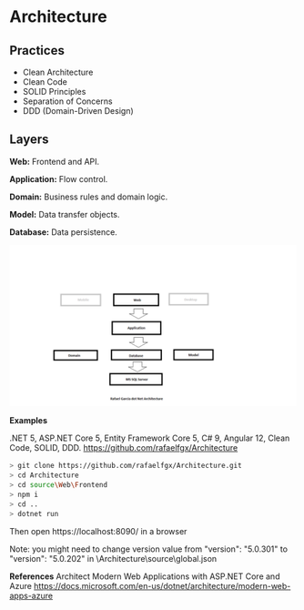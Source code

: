 # Architecture

## Practices

* Clean Architecture
* Clean Code
* SOLID Principles
* Separation of Concerns
* DDD (Domain-Driven Design)

## Layers

**Web:** Frontend and API.

**Application:** Flow control.

**Domain:** Business rules and domain logic.

**Model:** Data transfer objects.

**Database:** Data persistence.

![Alt Architecture](./rafaelfgx.png?raw=true "Architecture")            

**Examples**

.NET 5, ASP.NET Core 5, Entity Framework Core 5, C# 9, Angular 12, Clean Code, SOLID, DDD.
https://github.com/rafaelfgx/Architecture
```bash
> git clone https://github.com/rafaelfgx/Architecture.git
> cd Architecture
> cd source\Web\Frontend
> npm i
> cd ..
> dotnet run
```
Then open https://localhost:8090/ in a browser

Note: you might need to change version value from "version": "5.0.301" to "version": "5.0.202" in \Architecture\source\global.json 

**References**
Architect Modern Web Applications with ASP.NET Core and Azure
https://docs.microsoft.com/en-us/dotnet/architecture/modern-web-apps-azure

